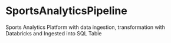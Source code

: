 # SportsAnalyticsPipeline
Sports Analytics Platform with data ingestion, transformation with Databricks and Ingested into SQL Table
